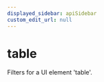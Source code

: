 ```yaml
---
displayed_sidebar: apiSidebar
custom_edit_url: null
---
```

# table

Filters for a UI element 'table'.

